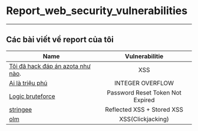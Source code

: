 # Report_web_security_vulnerabilities
------------------------------------------------------
## Các bài viết về report của tôi


| Name  | Vulnerabilitie |
| ------------- |:-------------:|
| [Tôi đã hack đáp án azota như nào](https://github.com/VHAE04/Report_web_security_vulnerabilities/blob/main/T%C3%B4i%20%C4%91%C3%A3%20hack%20%C4%91%C3%A1p%20%C3%A1n%20azota%20nh%C6%B0%20n%C3%A0o/README.md).     | XSS    |
| [Ai là triệu phú](https://vuhoanganhmew.blogspot.com/2021/08/report-web-security-vulnerabilities.html)      | INTEGER OVERFLOW     |
| [Logic bruteforce](https://vuhoanganhmew.blogspot.com/2020/12/report-web-security-vulnerabilities-1.html)     | Password Reset Token Not Expired     |
| [stringee](https://github.com/VHAE04/Report_web_security_vulnerabilities/tree/main/Stringee)     | Reflected XSS + Stored XSS     |
| [olm](https://github.com/VHAE04/Report_web_security_vulnerabilities/tree/main/olm)     | XSS(Clickjacking)    |
